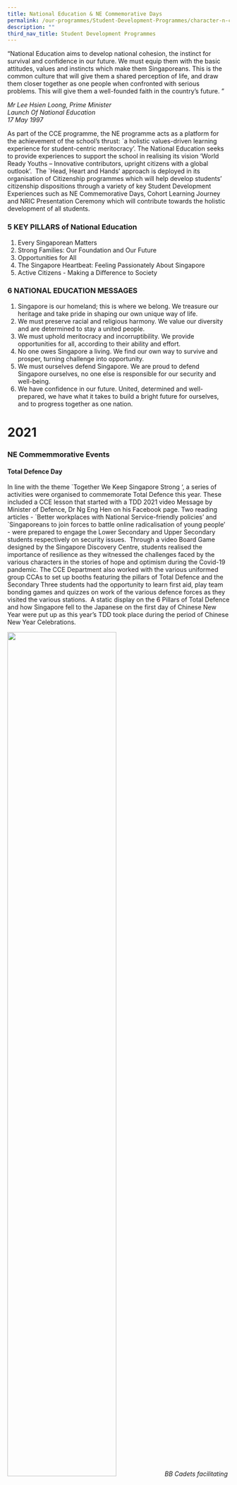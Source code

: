 ```yaml
---
title: National Education & NE Commemorative Days
permalink: /our-programmes/Student-Development-Programmes/character-n-citizenship-education/national-education
description: ""
third_nav_title: Student Development Programmes
---
```

“National Education aims to develop national cohesion, the instinct for survival and confidence in our future. We must equip them with the basic attitudes, values and instincts which make them Singaporeans. This is the common culture that will give them a shared perception of life, and draw them closer together as one people when confronted with serious problems. This will give them a well-founded faith in the country’s future. ”

*Mr Lee Hsien Loong, Prime Minister<br>
Launch Of National Education<br>
17 May 1997*

As part of the CCE programme, the NE programme acts as a platform for the achievement of the school’s thrust: \`a holistic values-driven learning experience for student-centric meritocracy’. The National Education seeks to provide experiences to support the school in realising its vision ‘World Ready Youths – Innovative contributors, upright citizens with a global outlook’.  The \`Head, Heart and Hands’ approach is deployed in its organisation of Citizenship programmes which will help develop students’ citizenship dispositions through a variety of key Student Development Experiences such as NE Commemorative Days, Cohort Learning Journey and NRIC Presentation Ceremony which will contribute towards the holistic development of all students.

### 5 KEY PILLARS of National Education

1.  Every Singaporean Matters
2.  Strong Families: Our Foundation and Our Future
3.  Opportunities for All
4.  The Singapore Heartbeat: Feeling Passionately About Singapore
5.  Active Citizens - Making a Difference to Society  
      
    

### 6 NATIONAL EDUCATION MESSAGES

1.  Singapore is our homeland; this is where we belong. We treasure our heritage and take pride in shaping our own unique way of life.
2.  We must preserve racial and religious harmony. We value our diversity and are determined to stay a united people.  
3.  We must uphold meritocracy and incorruptibility. We provide opportunities for all, according to their ability and effort.  
4.  No one owes Singapore a living. We find our own way to survive and prosper, turning challenge into opportunity.
5.  We must ourselves defend Singapore. We are proud to defend Singapore ourselves, no one else is responsible for our security and well-being.
6.  We have confidence in our future. United, determined and well-prepared, we have what it takes to build a bright future for ourselves, and to progress together as one nation. 
    
# 2021


### NE Commemmorative Events


  

#### Total Defence Day 

In line with the theme \`Together We Keep Singapore Strong ‘, a series of activities were organised to commemorate Total Defence this year. These included a CCE lesson that started with a TDD 2021 video Message by Minister of Defence, Dr Ng Eng Hen on his Facebook page. Two reading articles - \`Better workplaces with National Service-friendly policies’ and \`Singaporeans to join forces to battle online radicalisation of young people’ - were prepared to engage the Lower Secondary and Upper Secondary students respectively on security issues.  Through a video Board Game designed by the Singapore Discovery Centre, students realised the importance of resilience as they witnessed the challenges faced by the various characters in the stories of hope and optimism during the Covid-19 pandemic. The CCE Department also worked with the various uniformed group CCAs to set up booths featuring the pillars of Total Defence and the Secondary Three students had the opportunity to learn first aid, play team bonding games and quizzes on work of the various defence forces as they visited the various stations.  A static display on the 6 Pillars of Total Defence and how Singapore fell to the Japanese on the first day of Chinese New Year were put up as this year’s TDD took place during the period of Chinese New Year Celebrations.

<img src="/images/TDD1%20-%20BB%20Cadets%20facilitating%20a%20game%20segment%20for%20Social%20Defence.jpg" 
     style="width:70%">
*BB Cadets facilitating a game segment for Social Defence*



![](/images/TDD2%20BB%20cadets%20sharing%20on%20Social%20Defence%20during%20Total%20Defence%20Day%20.jpg)
*BB Cadets Sharing on Social Defence*

![](/images/TDD3%20-%20Unit%20Sergeant%20Major%20Sachin%20introducing%20students%20to%20Military%20Defence.jpg)
 *Unit Sergeant Major Sachin introducing students to Military Defence*
 
#### International Students’ Bonding Programme

As part of the school’s efforts to integrate and build mutual understanding between local and international students, the International Students’ Bonding Programme was organised to welcome the Secondary One International Students as well as Permanent Residents who had just joined the school, and to enhance their understanding and appreciation of the diverse cultures of Singapore. This year, on 29 January, these student participants joined the local student buddies to celebrate the inscription of Singapore’s hawker culture on the UNESCO Representative List of the Intangible Cultural Heritage of Humanity through a sharing on Hawker Culture in Singapore, partaking of ethnic food and playing of the virtual Hawker Culture Game. The session ended with the playing of traditional games such as Chapteh, Five stones, Pick up Sticks and Marbles.

<img src="/images/IS1-%20NE%20Coordinator%20Mrs%20Lee%20addressing%20the%20International%20Students%20and%20PRs.jpg" 
     style="width:60%">
*NE Coordinator Mrs Lee addressing the International Students and PRs*
<img src="/images/IS2%20Students%20engaging%20in%20a%20game%20of%20pick-up%20sticks.jpg" 
     style="width:60%">
*Students engaging in a game of pick-up sticks.*
![](/images/1S3%20Students%20learning%20to%20play%20the%20traditional%20game%20of%20kuti%20kutii.jpg)
*Students learning to play the traditional game of \`kuti kuti'.*

#### Chingay Assembly Programme

This year, for the very first time, Chingay 2021 took on a digital format to rally people from diverse backgrounds to come together as one community and provide a boost to the resilient Singapore spirit one year since the start of the pandemic. Students were taught about what made Singapore unique. There was also a whole school participation component for staff and students to vote for the paths that the main character should take as they met with choices about how they could contribute in a multi-cultural society. The programme ended with students being engaged in multicultural dance moves in their classrooms.
![](/images/Chingay%20Assembly%20Programme%20organised%20by%20Peoples%20Association%20-%20%20Dancing%20using%20cutlery.jpg)
*Chingay Assembly Programme organised by People's Association*

#### International Friendship Day Programme

In line with the theme “Singapore in the World”, activities were conducted on 14 April to help students understand Singapore’s connectedness within and beyond ASEAN and the importance of international collaboration and cooperation. Students were engaged in reading articles about the impact of world events on Singapore such as the blockage of the Suez Canal. Through learning more about the rich diversity of cultures, students also learn to appreciate the spirit of friendship and collaboration, the basis on which Singapore can connect with different countries in the global community. While the Secondary Two to Five students were engaged in a CCE lesson that featured international students and PR students sharing about their own cultures, an Indian dance performance and a friendship craft activity and a modified International Friendship Day Carnival were also organised to engage the Secondary One students. At the various stations, students had the opportunity to take part in a Kahoot Quiz, play a Matching Flag card game, learn ASEAN languages, dance to the beat of India Waale, and play the \`ASEAN Ping-Pong’ game. 

  

#### Racial Harmony Day

Based on the theme “Diversity our Strength”, Racial Harmony Day was commemorated through a series of activities carried out during the CCE lesson such as watching video clips on common spaces and importance of demonstration of respectful behaviour towards one another in schools as well as one on multiculturalism through food, a video clip produced collaboratively by Secondary Three students. Also, there were discussions on the challenges of managing diversity in our society and how to respond to these challenges arising from stereotypes and misconception, as well as hands-on activity on how to draw ‘kolam’. Students also took part in a Kahoot quiz, and Flippity Flip (a trivia quiz on the ethnic groups) as well as a crossword puzzle. A static display featuring information on how multiracialism had shaped many major national policies, as well as how racism spread around the world alongside Covid-19 was also put up.
![](/images/RHD%20-%20Students%20reading%20Straits%20Times%20IN%20article%20in%20preparation%20for%20a%20class%20discussion.jpg)
*Students reading Straits Times IN article in preparation for a class discussion*

<img src="/images/RHD2%20-%20RHD-Kolam%20Designs%20by%20students.jpg" 
     style="width:60%">
*Kolam Designs by students*

#### National Day Programme

In the lead up to the School’s National Day Celebration, students were involved in a discussion on their role in the SGSecure national movement based on a video on national security threats and community response from the Sengkang NPC. Students had also the opportunity to view performances by the school’s Choir and the National Cadet Corps (Air) and competed in a Kahoot! Quiz. Students discussed the lyrics of the latest NDP community song and video clips of the other community songs. Through the Structured Reading Programme articles, students also learnt how our Singapore athletes demonstrated the Singapore Spirit as they trained for the Olympics during the Covid-19 pandemic. Students also showed their appreciation to front-liners for their work during the pandemic, through the National Day Gratitude Card Project organised by Big At Heart and led by the various CCE Student Ambassadors at the class level. More than 500 cards were submitted for this project and they were distributed to the front-liners by the Ministry of Manpower. The school’s logo was even featured in the website of Big At Heart (https://www.bigatheart.org/national-day-gratitude-card-project) as a supporting partner. In support of the Sengkang Central National Day Celebration 2021, a video of the school’s flag raising ceremony for the National Day Celebration video was also submitted and was featured in the Sengkang Community Club’s facebook page.

![](/images/ND1%20A%20student%20making%20a%20gratitude%20card%20for%20frontline%20workers%20-%20a%20projector%20with%20Big%20At%20Heart.jpg)
*A student making a gratitude card for frontline workers - a projector with \`Big At Heart'*

![](/images/ND2%20A%20student%20working%20on%20a%20gratitude%20card%20for%20frontline%20workers.jpg)
*A student working on a gratitude card for frontline workers*

![](/images/ND3%20Mrs%20Sarah%20Chia%20sharing%20her%20personal%20thoughts%20on%20the%20Singapore%20Spirit%20with%20her%20form%20class.jpg)
*Mrs Sarah Chia sharing her personal thoughts on the Singapore Spirit with her form class*

![](/images/ND4%20Copy%20of%20Emcees%20and%20teachers-in-charge%20.jpg)
*Emcees and teachers-in-charge posing after the successful conduct of the National Day Programme*

National Service Singapore Engagement Session  

Educating our students on the importance of National Service is a key component of Character and Citizenship Education (CCE). As such, an engagement session was organised for graduating Secondary 4 and 5 students as part of the National Day programme to help them appreciate the importance of NS and prepare male students for National Service. Our own alumni students Brandon Choo \[2016\] & SGT Nor Hisyam \[2012\] from SAF and SPF respectively had been invited to share their experiences through a recorded zoom session of the Engagement Session facilitated by our National Education Committee teacher. Students from the audience were given the opportunity to engage the speakers in a short \`Question and Answer’ session.

  

#### National Registration Identity Card Presentation Ceremony

The ceremony for all Secondary Three students was conducted in conjunction with the National Day programme this year. It began with an introduction on what it means to be a citizen of Singapore, followed by video clips and sharing sessions on what it means to be \`stateless’ as well as interesting facts about the Singapore NRIC and how to handle it with care. Selected students were then presented with certificates from their respective form teachers to symbolise their attainment of citizenship. Four teacher representatives in a video clip then led the cohort to recite the National Pledge in four different languages. Finally, students were encouraged to reflect on what it means to be Singaporean and their roles and responsibilities as a citizen. This was certainly a milestone citizenship experience for all Secondary 3 students.   

  

# 2020


### NE Commemorative Events


#### Total Defence Day 
  
In line with the theme \`Together We Keep Singapore Strong ‘, the CCE Department organised a series of activities to commemorate Total Defence this year. These included screening a video clip featuring a skit \`Riding with Mr B’ on the new pillar of Total Defence, namely Digital Defence, another video clip on the need to stay vigilant as well as a Ministerial Speech. A third video clip showed a team of  students singing a Total Defence song "There's a Part for Everyone" that was written in 1984 when Total Defence was first launched. As part of the programme, students also discussed the different reactions to the Covid-19 situation, how they should rally together against Covid-19, as well as to be socially responsible. Within the class, students also competed against one another in a quiz via the online platform \`Kahoot!’. The CCE Department also worked with the various Uniformed CCAs to set up booths featuring the pillars of Total Defence and the Sec 3 students had the opportunity to learn first aid, play simulation games and \`Guardians of the City’, as well as taste army rations and wartime food.

![](/images/Station%20facilitators%20from%20NCC%20Air%20and%20Girl%20Guides%20posing%20for%20a%20group%20photo.jpg)
*TDD 2020 Station facilitators from NCC Air and Girl Guides pose for a group shot*

<img src="/images/Sec%203%20students%20observing%20a%20demonstration%20on%20CPR.jpg" 
     style="width:60%">
*Secondary 3 students observing a demonstration of CPR*

#### International Students’ Bonding Programme  

As part of the school’s efforts to enhance students’ understanding and appreciation of the diverse cultures of Singapore, a bonding session was organised to welcome the Sec 1 International Students who had just joined the school. During the session, in view of the coming Chinese New Year, students learned about the Chinese zodiacs, and worked on designing their own Chinese couplets. They also had the opportunity to taste local beverages, local Malay food as well Chinese New Year snacks and goodies. International students, together with local students were also brought to the ‘48th Chingay Parade’ to watch Singapore’s uniquely multicultural street and floats extravaganza based on the theme ‘Colours in Harmony’, that ended with a stunning display of pyrotechnics and fireworks which enthralled the students.

![](/images/International%20Students%20Welcome%20Session%20-%20Students%20at%20work%20during%20the%20Chinese%20Calligraphy%20Session.jpg)
*International Students Welcome Session 2020 - students forging friendships through learning calligraphy*

![](/images/Group%20photo%20of%20the%20International%20students%20and%20teachers.jpg)
*Group photo of international students with the teachers*

#### Chingay Assembly Programme  

As a way to mark 60 years of community building by the People's Association in 2020, this year’s Chingay Assembly programme featured in a fun and engaging manner modern and traditional art forms co-existing peacefully and bonding different generations of people together. Through this programme, all students understood how different generations of practitioners of the traditional and modern art forms could work well together, and the need to embrace such diversity in culture. 

  

#### International Friendship Day

In line with the theme ‘Beyond Borders’, a series of activities were organised to help students understand that while the COVID-19 pandemic has forced many countries to shut their borders to reduce the risk of citizens being infected by the novel coronavirus, countries have also made efforts to collaborate with one another during this difficult period. Through presentation slides, static display, video clip of interview with International Students from China, Indonesia, the Philippines, Japan and India. The slides highlighted their countries’ responses to the global health crisis. Students appreciate the significance of the need for all countries to cooperate to manage the impact of this pandemic.

  

Racial Harmony Day  

Based on the theme ‘Multicultural Singapore’, Racial Harmony Day was commemorated through a series of activities that included viewing a thought-provoking video clip on perspectives about race and religion in Singapore, appreciation of multi-cultural songs played over the PA system, and a static display featuring wedding customs of our major races in the canteen.  Reading of the Straits Times articles promotes positive experiences in our interactions with others by being more sensitive in our interactions with others. 

  

During CCE lessons, students were given the opportunity to discuss prejudices and discrimination and how such negative sentiments could be reduced. Secondary 1 students were given the opportunity to listen to traditional music, participate in dances of different ethnic groups in Singapore while Secondary 2 students were brought through an online game to understand more about the different traditional games of different ethnic groups in Singapore. The Secondary 3 students were engaged in producing henna designs and making Malay wedding gifts while the Secondary 4s and 5s were tasked to design fusion costumes. The winners were pleasantly surprised when they were awarded traditional games which they could bring home to enjoy with their own family members.

<img src="/images/Students%20folding%20boxes%20to%20make%20favours%20for%20Malay%20Wedding.jpg" 
     style="width:70%">
*Students learning to fold boxes to make favours for a Malay wedding*

#### National Day

The National Day Celebration started with a live streaming via zoom of the ‘National Day Observance Ceremony’ by representatives from the various uniformed groups. Based on the theme \`Together A Stronger Singapore’, students were taught to be \`stronger together’ which was the key focus of their CCE lesson that followed. The lesson activities, which comprised a skit performed by the Drama Club, a Virtual Choir performance, a quiz which was the Classroom version of ‘Guess the Lyrics’ and Community Singing, helped to enhance students’ pride in the nation’s achievements and their commitment to stay united as a people. Students then penned down their hopes and aspirations for the future of Singapore in their reflection journals.

![](/images/Our%20students%20observing%20the%20raising%20of%20the%20National%20Flag%20and%20singing%20the%20National%20Anthem.jpg)
*Our students observing the raising of the national flag and singing of the national anthem*

![](/images/The%20Observance%20Ceremony%20was%20carried%20out%20by%20members%20of%20our%20Uniform%20Group%20CCAs.jpg)
*The Observance Ceremony was carried out by members of the Uniformed Group CCAs and live-streamed in all classrooms*

#### National Service Singapore Engagement Session  

Educating our students on the importance of National Service is a key component of Character and Citizenship Education (CCE). As such, an engagement session was organised for graduating Secondary 4 and 5 students as part of the National Day programme to help them appreciate the importance of National Service (NS) and prepare male students for NS. Our own alumni students Tan Jia Yuan, Brandon Choo Zhi Xuan and Loh Yang Xian were invited to share their experiences through a recorded zoom session of the ‘Engagement Session’ facilitated by our National Education Committee teacher.

  

#### National Registration Identity Card Presentation Ceremony

The ceremony for all Secondary 3 students was conducted as part of National Day programme this year. It began with an introduction on what it means to be a citizen of Singapore, followed by video clips and sharings on what it means to be \`stateless’ as well as interesting facts about the Singapore NRIC and how to handle it with care. Selected students were then presented with certificates from their respective Form teachers to symbolise their attainment of citizenship. Four teacher representatives then led the cohort to recite the National Pledge in four different languages. Finally, students were encouraged to reflect on what it means to be Singaporean and their roles and responsibilities as a citizen. This was certainly a milestone citizenship experience for all Secondary 3 students.